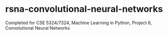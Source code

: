 # rsna-convolutional-neural-networks
Completed for CSE 5324/7324, Machine Learning in Python, Project 6, Convolutional Neural Networks